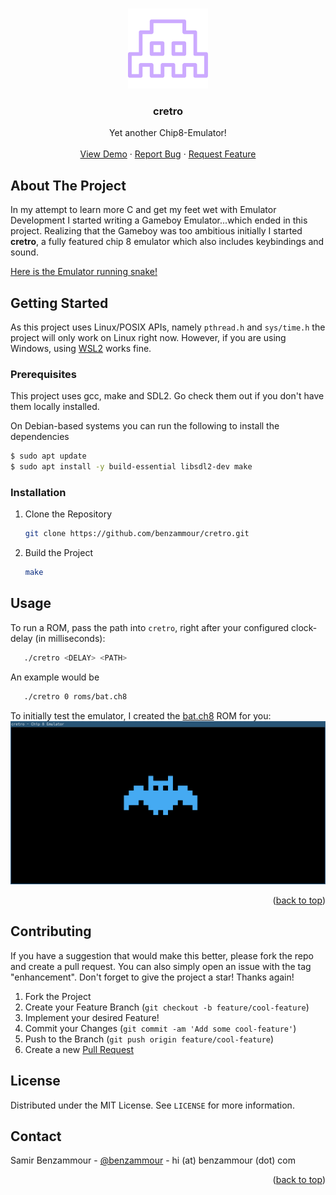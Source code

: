 <a name="readme-top"></a>

<!-- PROJECT LOGO -->
<br />
<div align="center">
  <a href="https://github.com/benzammour/cretro">
    <img src=".github/images/logo.svg" alt="Logo" width="128" height="128">
  </a>

<h3 align="center">cretro</h3>

  <p align="center">
    Yet another Chip8-Emulator!
    <br />
    <br />
    <a href="https://github.com/Benzammour/cretro/blob/feature/add-readme/.github/images/snake.gif">View Demo</a>
    ·
    <a href="https://github.com/benzammour/cretro/issues">Report Bug</a>
    ·
    <a href="https://github.com/benzammour/cretro/issues">Request Feature</a>
  </p>
</div>


## About The Project

In my attempt to learn more C and get my feet wet with Emulator Development I started writing a Gameboy Emulator...which ended in this project.
Realizing that the Gameboy was too ambitious initially I started **cretro**, a fully featured chip 8 emulator which also includes keybindings and sound.

[Here is the Emulator running snake!](https://github.com/Benzammour/cretro/blob/feature/add-readme/.github/images/snake.gif)

## Getting Started

As this project uses Linux/POSIX APIs, namely `pthread.h` and `sys/time.h` the project will only work on Linux right now.
However, if you are using Windows, using [WSL2](https://learn.microsoft.com/en-us/windows/wsl/install) works fine.

### Prerequisites

This project uses gcc, make and SDL2. Go check them out if you don't have them locally installed.

On Debian-based systems you can run the following to install the dependencies
```bash
$ sudo apt update
$ sudo apt install -y build-essential libsdl2-dev make
```

### Installation

1. Clone the Repository
   ```bash
   git clone https://github.com/benzammour/cretro.git
   ```
2. Build the Project
   ```bash
   make
   ```

## Usage

To run a ROM, pass the path into `cretro`, right after your configured clock-delay (in milliseconds):

```bash
   ./cretro <DELAY> <PATH>
```

An example would be 
```bash
   ./cretro 0 roms/bat.ch8
```
To initially test the emulator, I created the [bat.ch8](https://github.com/Benzammour/cretro/blob/feature/add-readme/roms/bat.ch8) ROM for you:
[![Bat Demo][bat-demo]](https://github.com/Benzammour/cretro/blob/feature/add-readme/.github/images/bat.png)


<p align="right">(<a href="#readme-top">back to top</a>)</p>


## Contributing

If you have a suggestion that would make this better, please fork the repo and create a pull request.
You can also simply open an issue with the tag "enhancement".
Don't forget to give the project a star! Thanks again!

1. Fork the Project
2. Create your Feature Branch (`git checkout -b feature/cool-feature`)
3. Implement your desired Feature!
3. Commit your Changes (`git commit -am 'Add some cool-feature'`)
4. Push to the Branch (`git push origin feature/cool-feature`)
5. Create a new [Pull Request](https://github.com/benzammour/cretro/pulls)

## License

Distributed under the MIT License. See `LICENSE` for more information.

## Contact

Samir Benzammour - [@benzammour](https://twitter.com/benzammour) - hi (at) benzammour (dot) com

<p align="right">(<a href="#readme-top">back to top</a>)</p>

[bat-demo]: .github/images/bat.png
[snake-demo]: .github/images/snake.gif